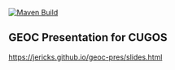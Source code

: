 [![Maven Build](https://github.com/jericks/geoc-pres/actions/workflows/build.yml/badge.svg?branch=master)](https://github.com/jericks/geo-pres/actions/workflows/build.yml)

GEOC Presentation for CUGOS
---------------------------

https://jericks.github.io/geoc-pres/slides.html


